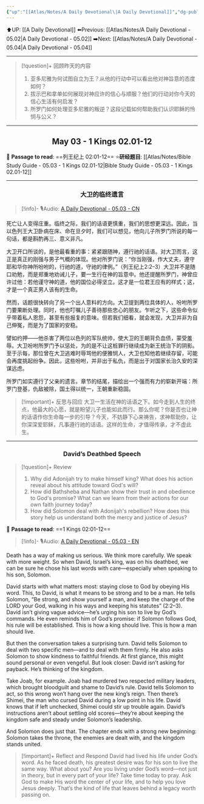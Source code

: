 ```yaml
---
{"up":"[[Atlas/Notes/A Daily Devotional\|A Daily Devotional]]","dg-publish":true,"permalink":"/atlas/notes/a-daily-devotional-05-03/","dgPassFrontmatter":true}
---
```


 ⬆️UP: [[A Daily Devotional]]
⬅️Previous: [[Atlas/Notes/A Daily Devotional - 05.02\|A Daily Devotional - 05.02]]
➡️Next: [[Atlas/Notes/A Daily Devotional - 05.04\|A Daily Devotional - 05.04]]

---

> [!question]+ 回顾昨天的内容
> 1. 亚多尼雅为何试图自立为王？从他的行动中可以看出他对神旨意的态度如何？
> 2. 拔示巴和拿单如何展现对神应许的信心与顺服？他们的行动对你今天的信心生活有何启发？
> 3. 所罗门如何处理亚多尼雅的叛逆？这段记载如何帮助我们认识耶稣的怜悯与公义？



---
## <center>May 03 -  1 Kings 02.01-12</center>

📖 **Passage to read**: ==列王纪上 02:01-12==
⭐**研经题目**: [[Atlas/Notes/Bible Study Guide - 05.03 - 1 Kings 02.01-12\|Bible Study Guide - 05.03 - 1 Kings 02.01-12]]

---
### <center>大卫的临终遗言</center>

> [!info]- 🎙️Audio: [A Daily Devotional - 05.03 - CN]()

死亡让人变得庄重。临终之际，我们的话语更慎重，我们的思想更深远。因此，当以色列王大卫卧病在床、命在旦夕时，我们可以想见，他向儿子所罗门所说的每一句话，都是斟酌再三、意义非凡。

大卫开口所谈的，是他最看重的事：紧紧跟随神，遵行祂的话语。对大卫而言，这正是真正的刚强与男子气概的体现。他对所罗门说：“你当刚强，作大丈夫，遵守耶和华你神所吩咐的，行祂的道，守祂的律例。”（列王纪上2:2–3）大卫并不是随口劝勉，而是郑重地劝诫儿子，要一生行在神的旨意中。他还提醒所罗门，神曾应许过他：若他谨守神的道，他的国位必得坚立。这才是一位君王应有的样式；这，才是一个真正男人该有的生命。

然而，话题很快转向了另一个出人意料的方向。大卫提到两位具体的人，吩咐所罗门要果断处理。同时，他也叮嘱儿子善待那些忠心的朋友。乍听之下，这些命令似乎带着私人恩怨，甚至有些报复的意味。但若我们细看，就会发现，大卫并非为自己伸冤，而是为了国家的安稳。

譬如约押——他杀害了两位以色列的军队统帅，使大卫的王朝背负血债，蒙受羞辱。大卫吩咐所罗门予以惩处，为的是不让这桩罪行继续成为新王统治下的阴影。至于示每，那位曾在大卫逃难时辱骂他的便雅悯人，大卫也知他若继续存留，可能会再度挑起纷争。因此，这些吩咐，并非出于私仇，而是出于对国家长治久安的深谋远虑。

所罗门如实遵行了父亲的遗言。章节的结尾，描绘出一个强而有力的崭新开端：所罗门登基，仇敌被除，国土得以统一，王朝重新稳固。

> [!important]+ 反思与回应
大卫一生活在神的话语之下。如今走到人生的终点，他最大的心愿，就是盼望儿子也能如此而行。那么你呢？你是否也让神的话语作你生命每一步的引导？今天，不妨静下心来祷告，求神帮助你，让你深深爱耶稣，凡事遵行祂的话语。这样的生命，才值得传承，才不虚此生。


---
### <center>David’s Deathbed Speech</center>

> [!question]+ Review
> 1. Why did Adonijah try to make himself king? What does his action reveal about his attitude toward God's will?
> 2. How did Bathsheba and Nathan show their trust in and obedience to God's promise? What can we learn from their actions for our own faith journey today?
> 3. How did Solomon deal with Adonijah's rebellion? How does this story help us understand both the mercy and justice of Jesus?

📖 **Passage to read**: ==1 Kings 02:01-12==

> [!info]- 🎙️Audio: [A Daily Devotional - 05.03 - EN]()  

Death has a way of making us serious. We think more carefully. We speak with more weight. So when David, Israel’s king, was on his deathbed, we can be sure he chose his last words with care—especially when speaking to his son, Solomon.

David starts with what matters most: staying close to God by obeying His word. This, to David, is what it means to be strong and to be a man. He tells Solomon, “Be strong, and show yourself a man, and keep the charge of the LORD your God, walking in his ways and keeping his statutes” (2:2–3). David isn’t giving vague advice—he’s urging his son to live by God’s commands. He even reminds him of God’s promise: if Solomon follows God, his rule will be established. This is how a king should live. This is how a man should live.

But then the conversation takes a surprising turn. David tells Solomon to deal with two specific men—and to deal with them firmly. He also asks Solomon to show kindness to faithful friends. At first glance, this might sound personal or even vengeful. But look closer: David isn’t asking for payback. He’s thinking of the kingdom.

Take Joab, for example. Joab had murdered two respected military leaders, which brought bloodguilt and shame to David’s rule. David tells Solomon to act, so this wrong won’t hang over the new king’s reign. Then there’s Shimei, the man who cursed David during a low point in his life. David knows that if left unchecked, Shimei could stir up trouble again. David’s instructions aren’t about settling old scores—they’re about keeping the kingdom safe and steady under Solomon’s leadership.

And Solomon does just that. The chapter ends with a strong new beginning: Solomon takes the throne, the enemies are dealt with, and the kingdom stands united.

> [!important]+ Reflect and Respond
David had lived his life under God’s word. As he faced death, his greatest desire was for his son to live the same way. What about you? Are you living under God’s word—not just in theory, but in every part of your life? Take time today to pray. Ask God to make His word the center of your life, and to help you love Jesus deeply. That’s the kind of life that leaves behind a legacy worth passing on.






 


































